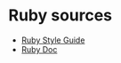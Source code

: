 # Ruby sources

* [Ruby Style Guide](https://github.com/bbatsov/ruby-style-guide)
* [Ruby Doc](http://ruby-doc.org)
